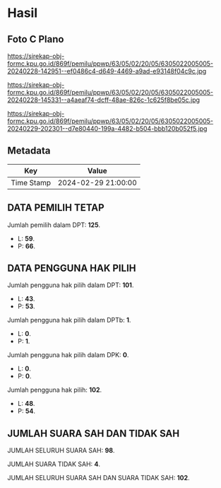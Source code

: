 # Hasil

## Foto C Plano

https://sirekap-obj-formc.kpu.go.id/869f/pemilu/ppwp/63/05/02/20/05/6305022005005-20240228-142951--ef0486c4-d649-4469-a9ad-e93148f04c9c.jpg

https://sirekap-obj-formc.kpu.go.id/869f/pemilu/ppwp/63/05/02/20/05/6305022005005-20240228-145331--a4aeaf74-dcff-48ae-826c-1c625f8be05c.jpg

https://sirekap-obj-formc.kpu.go.id/869f/pemilu/ppwp/63/05/02/20/05/6305022005005-20240229-202301--d7e80440-199a-4482-b504-bbb120b052f5.jpg


## Metadata

| Key        | Value               |
| ---------- | ------------------- |
| Time Stamp | 2024-02-29 21:00:00 |


## DATA PEMILIH TETAP

Jumlah pemilih dalam DPT: **125**.
 * L: **59**.
 * P: **66**.

## DATA PENGGUNA HAK PILIH

Jumlah pengguna hak pilih dalam DPT: **101**.
 * L: **43**.
 * P: **53**.

Jumlah pengguna hak pilih dalam DPTb: **1**.
 * L: **0**.
 * P: **1**.

Jumlah pengguna hak pilih dalam DPK: **0**.
 * L: **0**.
 * P: **0**.

Jumlah pengguna hak pilih: **102**.
 * L: **48**.
 * P: **54**.

## JUMLAH SUARA SAH DAN TIDAK SAH

JUMLAH SELURUH SUARA SAH: **98**.

JUMLAH SUARA TIDAK SAH: **4**.

JUMLAH SELURUH SUARA SAH DAN SUARA TIDAK SAH: **102**.


